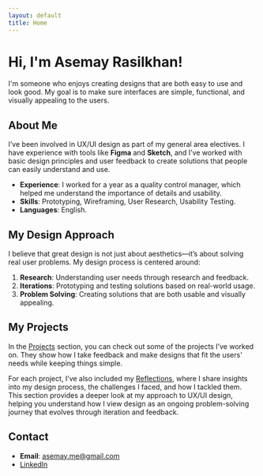 ```yaml
---
layout: default
title: Home
---
```


# Hi, I'm Asemay Rasilkhan!

I'm someone who enjoys creating designs that are both easy to use and look good. My goal is to make sure interfaces are simple, functional, and visually appealing to the users.

## About Me

I’ve been involved in UX/UI design as part of my general area electives. I have experience with tools like **Figma** and **Sketch**, and I’ve worked with basic design principles and user feedback to create solutions that people can easily understand and use.

- **Experience**: I worked for a year as a quality control manager, which helped me understand the importance of details and usability.
- **Skills**: Prototyping, Wireframing, User Research, Usability Testing.
- **Languages**: English.

## My Design Approach

I believe that great design is not just about aesthetics—it’s about solving real user problems. My design process is centered around:
1. **Research**: Understanding user needs through research and feedback.
2. **Iterations**: Prototyping and testing solutions based on real-world usage.
3. **Problem Solving**: Creating solutions that are both usable and visually appealing.

## My Projects

In the [Projects](projects.md) section, you can check out some of the projects I’ve worked on. They show how I take feedback and make designs that fit the users' needs while keeping things simple.

For each project, I’ve also included my [Reflections](), where I share insights into my design process, the challenges I faced, and how I tackled them. This section provides a deeper look at my approach to UX/UI design, helping you understand how I view design as an ongoing problem-solving journey that evolves through iteration and feedback.

## Contact

- **Email**: [asemay.me@gmail.com](mailto:asemay.me@gmail.com)
- [LinkedIn](https://www.linkedin.com/in/asemayer)
